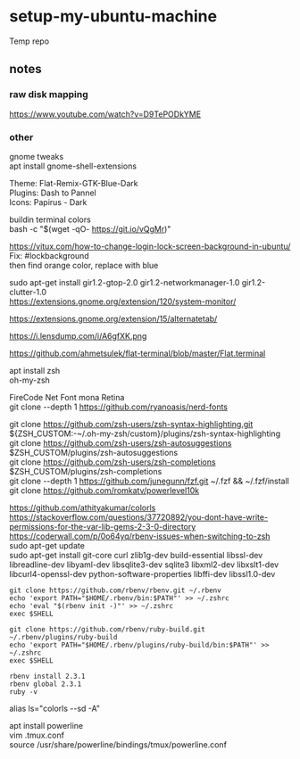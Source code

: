 # setup-my-ubuntu-machine

Temp repo

## notes

### raw disk mapping
https://www.youtube.com/watch?v=D9TePODkYME  
### other
gnome tweaks  
apt install gnome-shell-extensions  
 
Theme: Flat-Remix-GTK-Blue-Dark  
Plugins: Dash to Pannel  
Icons: Papirus - Dark  


buildin terminal colors  
bash -c  "$(wget -qO- https://git.io/vQgMr)"   

https://vitux.com/how-to-change-login-lock-screen-background-in-ubuntu/  
Fix: #lockbackground  
then find orange color, replace with blue  


sudo apt-get install gir1.2-gtop-2.0 gir1.2-networkmanager-1.0  gir1.2-clutter-1.0  
https://extensions.gnome.org/extension/120/system-monitor/  

https://extensions.gnome.org/extension/15/alternatetab/  

https://i.lensdump.com/i/A6gfXK.png  

https://github.com/ahmetsulek/flat-terminal/blob/master/Flat.terminal  

apt install zsh  
oh-my-zsh  

FireCode Net Font mona Retina  
git clone --depth 1 https://github.com/ryanoasis/nerd-fonts  

git clone https://github.com/zsh-users/zsh-syntax-highlighting.git ${ZSH_CUSTOM:-~/.oh-my-zsh/custom}/plugins/zsh-syntax-highlighting  
git clone https://github.com/zsh-users/zsh-autosuggestions $ZSH_CUSTOM/plugins/zsh-autosuggestions  
git clone https://github.com/zsh-users/zsh-completions $ZSH_CUSTOM/plugins/zsh-completions  
git clone --depth 1 https://github.com/junegunn/fzf.git ~/.fzf && ~/.fzf/install  
git clone https://github.com/romkatv/powerlevel10k  

https://github.com/athityakumar/colorls  
https://stackoverflow.com/questions/37720892/you-dont-have-write-permissions-for-the-var-lib-gems-2-3-0-directory  
https://coderwall.com/p/0o64yq/rbenv-issues-when-switching-to-zsh  
sudo apt-get update  
sudo apt-get install git-core curl zlib1g-dev build-essential libssl-dev libreadline-dev libyaml-dev libsqlite3-dev sqlite3 libxml2-dev libxslt1-dev libcurl4-openssl-dev python-software-properties libffi-dev libssl1.0-dev  

```
git clone https://github.com/rbenv/rbenv.git ~/.rbenv
echo 'export PATH="$HOME/.rbenv/bin:$PATH"' >> ~/.zshrc
echo 'eval "$(rbenv init -)"' >> ~/.zshrc
exec $SHELL

git clone https://github.com/rbenv/ruby-build.git ~/.rbenv/plugins/ruby-build
echo 'export PATH="$HOME/.rbenv/plugins/ruby-build/bin:$PATH"' >> ~/.zshrc
exec $SHELL

rbenv install 2.3.1
rbenv global 2.3.1
ruby -v
```  
alias ls="colorls --sd -A"  

apt install powerline  
vim .tmux.conf     
  source /usr/share/powerline/bindings/tmux/powerline.conf  
